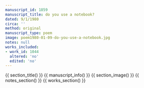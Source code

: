 ```yaml
---
manuscript_id: 1859
manuscript_title: do you use a notebook?
dated: 9/1/1980
circa: ''
method: original
manuscript_type: poem
image: poem1980-01-09-do-you-use-a-notebook.jpg
notes: null
works_included:
- work_id: 1044
  altered: 'no'
  edited: 'no'
---
```


{{ section_title() }}
{{ manuscript_info() }}
{{ section_image() }}
{{ notes_section() }}
{{ works_section() }}
